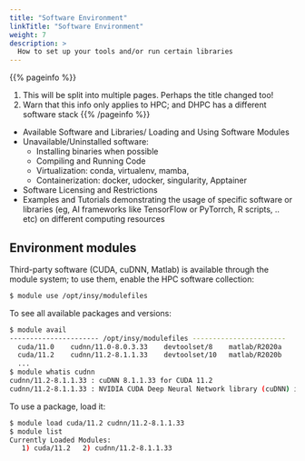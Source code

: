 ```yaml
---
title: "Software Environment"
linkTitle: "Software Environment"
weight: 7
description: >
  How to set up your tools and/or run certain libraries
---
```


{{% pageinfo %}}
1. This will be split into multiple pages. Perhaps the title changed too!
2. Warn that this info only applies to HPC; and DHPC has a different software stack
{{% /pageinfo %}}

* Available Software and Libraries/ Loading and Using Software Modules
* Unavailable/Uninstalled software:
    * Installing binaries when possible
    * Compiling and Running Code
    * Virtualization: conda, virtualenv, mamba, 
    * Containerization: docker, udocker, singularity, Apptainer
* Software Licensing and Restrictions
* Examples and Tutorials demonstrating the usage of specific software or libraries (eg, AI frameworks like TensorFlow or PyTorrch, R scripts, .. etc) on different computing resources 



## Environment modules

Third-party software (CUDA, cuDNN, Matlab) is available through the module system; to use them, enable the HPC software collection:


```bash
$ module use /opt/insy/modulefiles
```

To see all available packages and versions:

```bash
$ module avail
---------------------- /opt/insy/modulefiles -----------------------
  cuda/11.0    cudnn/11.0-8.0.3.33    devtoolset/8    matlab/R2020a
  cuda/11.2    cudnn/11.2-8.1.1.33    devtoolset/10   matlab/R2020b
  ...
$ module whatis cudnn
cudnn/11.2-8.1.1.33 : cuDNN 8.1.1.33 for CUDA 11.2
cudnn/11.2-8.1.1.33 : NVIDIA CUDA Deep Neural Network library (cuDNN) is a GPU-accelerated library of primitives for deep neural networks.
```

To use a package, load it:


```bash
$ module load cuda/11.2 cudnn/11.2-8.1.1.33
$ module list
Currently Loaded Modules:
   1) cuda/11.2   2) cudnn/11.2-8.1.1.33
```
